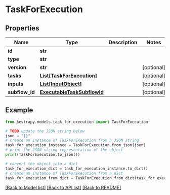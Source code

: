 # TaskForExecution


## Properties

Name | Type | Description | Notes
------------ | ------------- | ------------- | -------------
**id** | **str** |  | 
**type** | **str** |  | 
**version** | **str** |  | [optional] 
**tasks** | [**List[TaskForExecution]**](TaskForExecution.md) |  | [optional] 
**inputs** | [**List[InputObject]**](InputObject.md) |  | [optional] 
**subflow_id** | [**ExecutableTaskSubflowId**](ExecutableTaskSubflowId.md) |  | [optional] 

## Example

```python
from kestrapy.models.task_for_execution import TaskForExecution

# TODO update the JSON string below
json = "{}"
# create an instance of TaskForExecution from a JSON string
task_for_execution_instance = TaskForExecution.from_json(json)
# print the JSON string representation of the object
print(TaskForExecution.to_json())

# convert the object into a dict
task_for_execution_dict = task_for_execution_instance.to_dict()
# create an instance of TaskForExecution from a dict
task_for_execution_from_dict = TaskForExecution.from_dict(task_for_execution_dict)
```
[[Back to Model list]](../README.md#documentation-for-models) [[Back to API list]](../README.md#documentation-for-api-endpoints) [[Back to README]](../README.md)


